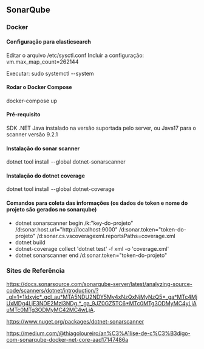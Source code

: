 ## SonarQube

### Docker

#### Configuração para elasticsearch
Editar o arquivo /etc/sysctl.conf
Incluir a configuração:
vm.max_map_count=262144

Executar:
sudo systemctl --system

#### Rodar o Docker Compose
docker-compose up

#### Pré-requisito
SDK .NET
Java instalado na versão suportada pelo server, ou Java17 para o scanner versão 9.2.1

#### Instalação do sonar scanner
dotnet tool install --global dotnet-sonarscanner

#### Instalação do dotnet coverage
dotnet tool install --global dotnet-coverage

#### Comandos para coleta das informações (os dados de token e nome do projeto são gerados no sonarqube)
- dotnet sonarscanner begin /k:"key-do-projeto" /d:sonar.host.url="http://localhost:9000"  /d:sonar.token="token-do-projeto" /d:sonar.cs.vscoveragexml.reportsPaths=coverage.xml
- dotnet build
- dotnet-coverage collect 'dotnet test' -f xml  -o 'coverage.xml'
- dotnet sonarscanner end /d:sonar.token="token-do-projeto"

### Sites de Referência
https://docs.sonarsource.com/sonarqube-server/latest/analyzing-source-code/scanners/dotnet/introduction/?_gl=1*1ldxyic*_gcl_au*MTA5NDU2NDY5My4xNzQxNjMyNzQ5*_ga*MTc4MjUxMDg4LjE3NDE2MzI3NDg.*_ga_9JZ0GZ5TC6*MTc0MTg3ODMyMC4yLjAuMTc0MTg3ODMyMC42MC4wLjA.

https://www.nuget.org/packages/dotnet-sonarscanner

https://medium.com/@thiagoloureiro/an%C3%A1lise-de-c%C3%B3digo-com-sonarqube-docker-net-core-aad17147486a

